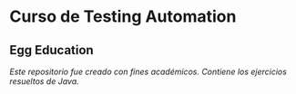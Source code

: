 # Curso de Testing Automation 
## Egg Education
*Este repositorio fue creado con fines académicos. Contiene los ejercicios resueltos de Java.*
